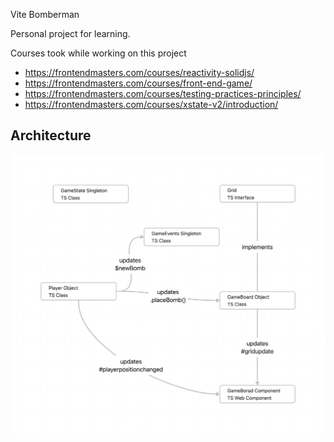 Vite Bomberman

Personal project for learning.

Courses took while working on this project

- https://frontendmasters.com/courses/reactivity-solidjs/
- https://frontendmasters.com/courses/front-end-game/
- https://frontendmasters.com/courses/testing-practices-principles/
- https://frontendmasters.com/courses/xstate-v2/introduction/

## Architecture

![App Architecture](./docs/diagrams/Vite%20Bomberman%20Game%20-%20Architecture.png)
